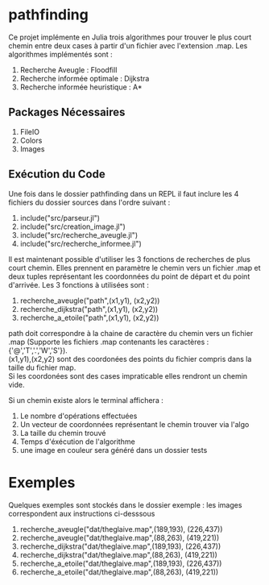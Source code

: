 # pathfinding

Ce projet implémente en Julia trois algorithmes pour trouver le plus court chemin entre deux cases à partir d'un fichier avec l'extension .map. 
Les algorithmes implémentés sont :

1. Recherche Aveugle : Floodfill
2. Recherche informée optimale : Dijkstra
3. Recherche informée heuristique : A*

## Packages Nécessaires

1. FileIO
2. Colors
3. Images

## Exécution du Code

Une fois dans le dossier pathfinding dans un REPL il faut inclure les 4 fichiers du dossier sources dans l'ordre suivant : 
1. include("src/parseur.jl")
2. include("src/creation_image.jl")
3. include("src/recherche_aveugle.jl")
4. include("src/recherche_informee.jl")

Il est maintenant possible d'utiliser les 3 fonctions de recherches de plus court chemin.
Elles prennent en paramètre le chemin vers un fichier .map et deux tuples représentant les coordonnées du point de départ et du point d'arrivée.
Les 3 fonctions à utilisées sont :
1. recherche_aveugle("path",(x1,y1), (x2,y2))
2. recherche_dijkstra("path",(x1,y1), (x2,y2))
3. recherche_a_etoile("path",(x1,y1), (x2,y2))

path doit correspondre à la chaine de caractère du chemin vers un fichier .map (Supporte les fichiers .map contenants les caractères : {'@','T','.','W','S'}).  
(x1,y1),(x2,y2) sont des coordonées des points du fichier compris dans la taille du fichier map.  
Si les coordonées sont des cases impraticable elles rendront un chemin vide.  

Si un chemin existe alors le terminal affichera :
1. Le nombre d'opérations effectuées
2. Un vecteur de coordonnées représentant le chemin trouver via l'algo
3. La taille du chemin trouvé
4. Temps d'éxécution de l'algorithme
5. une image en couleur sera généré dans un dossier tests

# Exemples

Quelques exemples sont stockés dans le dossier exemple : les images correspondent aux instructions ci-desssous 
1. recherche_aveugle("dat/theglaive.map",(189,193), (226,437))
2. recherche_aveugle("dat/theglaive.map",(88,263), (419,221))
3. recherche_dijkstra("dat/theglaive.map",(189,193), (226,437))
4. recherche_dijkstra("dat/theglaive.map",(88,263), (419,221))
5. recherche_a_etoile("dat/theglaive.map",(189,193), (226,437))
6. recherche_a_etoile("dat/theglaive.map",(88,263), (419,221))
